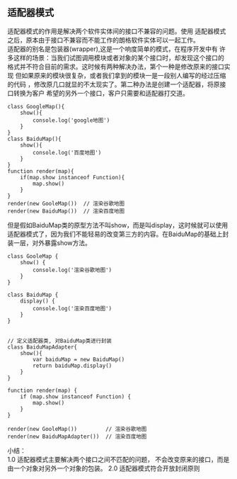 ## 适配器模式
适配器模式的作用是解决两个软件实体间的接口不兼容的问题。使用
适配器模式之后，原本由于接口不兼容而不能工作的朗格软件实体可以一起工作。
<br>
适配器的别名是包装器(wrapper),这是一个响度简单的模式，在程序开发中有
许多这样的场景：当我们试图调用模块或者对象的某个接口时，却发现这个接口的
格式并不符合目前的需求。这时候有两种解决办法，第个一种是修改原来的接口实现
但如果原来的模块很复杂，或者我们拿到的模块一是一段别人编写的经过压缩的代码
，修改原几口就显的不太现实了。第二种办法是创建一个适配器，将原接口转换为客户
希望的另外一个接口，客户只需要和适配器打交道。
``` 
class GoogleMap(){
    show(){
        console.log('google地图')
    }
}
class BaiduMap(){
    show(){
        console.log('百度地图')
    }
}
function render(map){
    if(map.show instanceof Function){
        map.show()
    }
}
render(new GooleMap())  // 渲染谷歌地图
render(new BaiduMap())  // 渲染百度地图
```
但是假如BaiduMap类的原型方法不叫show，而是叫display，这时候就可以使用适配器模式了，因为我们不能轻易的改变第三方的内容。在BaiduMap的基础上封装一层，对外暴露show方法。
``` 
class GooleMap {
    show() {
        console.log('渲染谷歌地图')
    }
}

class BaiduMap {
    display() {
        console.log('渲染百度地图')
    }
}


// 定义适配器类, 对BaiduMap类进行封装
class BaiduMapAdapter{
    show(){
        var baiduMap = new BaiduMap()
        return baiduMap.display()
    }
}

function render(map) {
    if (map.show instanceof Function) {
        map.show()
    }
}

render(new GooleMap())         // 渲染谷歌地图
render(new BaiduMapAdapter())  // 渲染百度地图
```
小结：<br>
1.0 适配器模式主要解决两个接口之间不匹配的问题，
不会改变原来的接口，而是由一个对象对另外一个对象的包装。
2.0 适配器模式符合开放封闭原则


